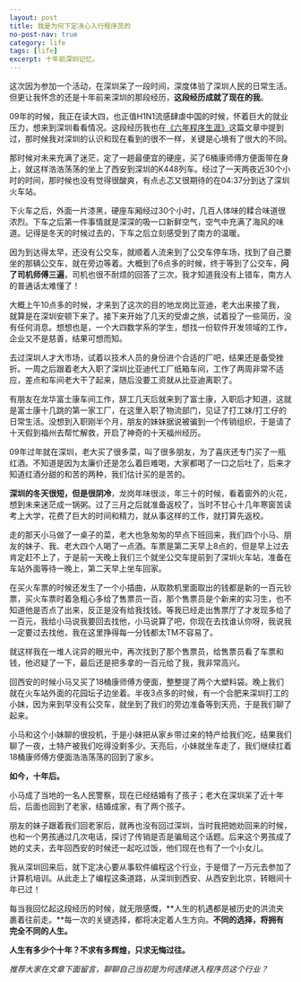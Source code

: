 ```yaml
---
layout: post
title: 我是为何下定决心入行程序员的
no-post-nav: true
category: life
tags: [life]
excerpt: 十年前深圳记忆。
---
```


这次因为参加一个活动，在深圳呆了一段时间，深度体验了深圳人民的日常生活。但更让我怀念的还是十年前来深圳的那段经历，**这段经历成就了现在的我**。

09年的时候，我正在读大四，也正值H1N1流感肆虐中国的时候，怀着巨大的就业压力，想来到深圳看看情况。这段经历我也在[《六年程序生涯》](http://www.intelyes.xyz/life/2016/11/20/six-years-program.html)这篇文章中提到过，那时候我对深圳的认识和现在看到的很不一样，关键是心境有了很大的不同。

那时候对未来充满了迷茫，定了一趟最便宜的硬座，买了6桶康师傅方便面带在身上，就这样浩浩荡荡的坐上了西安到深圳的K448列车。经过了一天两夜近30个小时的时间，那时候也没有觉得很酸爽，有点忐忑又很期待的在04:37分到达了深圳火车站。

下火车之后，外面一片漆黑，硬座车厢经过30个小时，几百人体味的糅合味道很浓烈。下车之后第一件事情就是深深的吸一口新鲜空气，空气中充满了海风的味道。记得是冬天的时候过去的，下车之后立刻感受到了南方的温暖。

因为到达得太早，还没有公交车，就顺着人流来到了公交车停车场，找到了自己要坐的那辆公交车，就在旁边等着。大概到了6点多的时候，终于等到了公交车，**问了司机师傅三遍**，司机也很不耐烦的回答了三次，我才知道我没有上错车，南方人的普通话太难懂了！

大概上午10点多的时候，才来到了这次的目的地龙岗比亚迪，老大出来接了我，就算是在深圳安顿下来了。接下来开始了几天的受虐之旅，试着投了一些简历，没有任何消息。想想也是，一个大四数学系的学生，想找一份软件开发领域的工作，企业又不是慈善，结果可想而知。

去过深圳人才大市场，试着以技术人员的身份进个合适的厂吧，结果还是备受挫折。一周之后跟着老大入职了深圳比亚迪代工厂纸箱车间，工作了两周非常不适应，差点和车间老大干了起来，随后没要工资就从比亚迪离职了。

有朋友在龙华富士康车间工作，辞工几天后就来到了富士康，入职后才知道，这就是富士康十几跳的第一家工厂，在这里入职了物流部门，见证了打工妹/打工仔的日常生活。没想到入职刚半个月，朋友的妹妹据说被骗到一个传销组织，于是请了十天假到福州去帮忙解救，开启了神奇的十天福州经历。


09年过年就在深圳，老大买了很多菜，叫了很多朋友，为了喜庆还专门买了一瓶红酒。不知道是因为太廉价还是怎么着巨难喝，大家都喝了一口之后吐了，后来才知道红酒分甜的和苦的两种，我们估计买的是苦的。

**深圳的冬天很短，但是很阴冷**，龙岗年味很淡，年三十的时候，看着窗外的火花，想到未来迷茫成一锅粥。过了三月之后就准备返校了，当时不甘心十几年寒窗苦读考上大学，花费了巨大的时间和精力，就从事这样的工作，就打算先返校。


走的那天小马做了一桌子的菜，老大也急匆匆的早点下班回来，我们四个小马、朋友的妹子、我、老大四个人喝了一点酒。车票是第二天早上8点的，但是早上过去肯定赶不上了，于是前一天晚上我们三个就坐公交车提前到了深圳火车站，准备在车站外面等待一晚上，第二天早上坐车回家。

在买火车票的时候还发生了一个小插曲，从取款机里面取出的钱都是新的一百元钞票，买火车票时着急粗心多给了售票员一百，那个售票员是个新来的实习生，也不知道他是否点了出来，反正是没有给我找钱。等我已经走出售票厅了才发现多给了一百元，我给小马说我要回去找他，小马说算了吧，你现在去找谁认你呀，我说我一定要过去找他，我在这里挣得每一分钱都太TM不容易了。

就这样我在一堆人诧异的眼光中，再次找到了那个售票员，给售票员看了车票和钱，他迟疑了一下，最后还是把多拿的一百元给了我，我非常高兴。

回西安的时候小马又买了18桶康师傅方便面，整整提了两个大塑料袋。晚上我们就在火车站外面的花园坛子边坐着。半夜3点多的时候，有一个合肥来深圳打工的小妹，因为来到早没有公交车，就坐到了我们的旁边准备等到天亮，于是我们聊了起来。

小马和这个小妹聊的很投机，于是小妹把从家乡带过来的特产给我们吃，结果我们聊了一夜，土特产被我们吃得没剩多少。天亮后，小妹就坐车走了，我们继续扛着18桶康师傅方便面浩浩荡荡的回到了家乡。

**如今，十年后。**

小马成了当地的一名人民警察，现在已经结婚有了孩子；老大在深圳呆了近十年后，后面也回到了老家，结婚成家，有了两个孩子。

朋友的妹子跟着我们回老家后，就再也没有回过深圳，当时我把她劝回来的时候，也和一个男孩通过几次电话，探讨了传销是否是骗局这个话题。后来这个男孩成了她的丈夫，去年回西安的时候还一起吃过饭，他们现在也有了一个小女儿。

我从深圳回来后，就下定决心要从事软件编程这个行业，于是借了一万元去参加了计算机培训。从此走上了编程这条道路，从深圳到西安、从西安到北京，转眼间十年已过！

每当我回忆起这段经历的时候，就无限感慨，**人生的机遇都是被历史的洪流夹裹着往前走。**每一次的关键选择，都将决定着人生方向。**不同的选择，将拥有完全不同的人生。**

**人生有多少个十年？不求有多辉煌，只求无悔过往。**

*推荐大家在文章下面留言，聊聊自己当初是为何选择进入程序员这个行业？*

